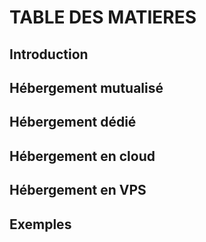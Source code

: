# TABLE DES MATIERES

## Introduction

## Hébergement mutualisé

## Hébergement dédié

## Hébergement en cloud

## Hébergement en VPS

## Exemples
